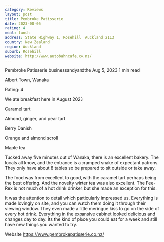 ```yaml
---
category: Reviews
layout: post
title: Pembroke Patisserie
date: 2023-08-05
rating: 4
meal: lunch
address: State Highway 1, Rosehill, Auckland 2113
country: New Zealand
region: Auckland
suburb: Rosehill
website: http://www.autobahncafe.co.nz/
---
```


Pembroke Patisserie
businessandyandthe
Aug 5, 2023
1 min read


Albert Town, Wanaka

Rating: 4

We ate breakfast here in August 2023

Caramel tart

Almond, ginger, and pear tart

Berry Danish

Orange and almond scroll

Maple tea

Tucked away five minutes out of Wanaka, there is an excellent bakery. The locals all know, and the entrance is a cramped snake of expectant patrons. They only have about 8 tables so be prepared to sit outside or take away. 

The food was from excellent to good, with the caramel tart perhaps being the best offering. And the novelty winter tea was also excellent. The Fee-Rex is not much of a hot drink drinker, but she made an exception for this. 

It was the attention to detail which particularly impressed us. Everything is made lovingly on site, and you can watch them doing it through their viewing window. They even made a little meringue kiss to go on the side of every hot drink. Everything in the expansive cabinet looked delicious and changes day to day. Its the kind of place you could eat for a week and still have new things you wanted to try. 

Website https://www.pembrokepatisserie.co.nz/